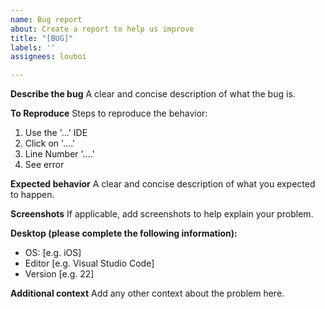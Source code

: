 ```yaml
---
name: Bug report
about: Create a report to help us improve
title: "[BUG]"
labels: ''
assignees: louboi

---
```


**Describe the bug**
A clear and concise description of what the bug is.

**To Reproduce**
Steps to reproduce the behavior:
1. Use the '...' IDE
2. Click on '....'
3. Line Number '....'
4. See error

**Expected behavior**
A clear and concise description of what you expected to happen.

**Screenshots**
If applicable, add screenshots to help explain your problem.

**Desktop (please complete the following information):**
 - OS: [e.g. iOS]
 - Editor [e.g. Visual Studio Code]
 - Version [e.g. 22]

**Additional context**
Add any other context about the problem here.
